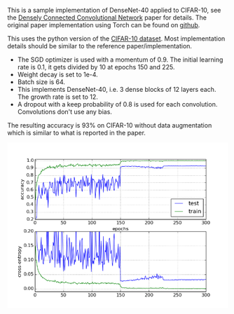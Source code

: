 This is a sample implementation of DenseNet-40 applied to CIFAR-10, see the [Densely Connected Convolutional Network](http://arxiv.org/abs/1608.06993) paper for details. The original paper implementation using Torch can be found on [github](https://github.com/liuzhuang13/DenseNet).


This uses the python version of the [CIFAR-10 dataset](https://www.cs.toronto.edu/~kriz/cifar.html). Most implementation details should be similar to the reference paper/implementation.

* The SGD optimizer is used with a momentum of 0.9. The initial learning rate is 0.1, it gets divided by 10 at epochs 150 and 225.
* Weight decay is set to 1e-4.
* Batch size is 64.
* This implements DenseNet-40, i.e. 3 dense blocks of 12 layers each. The growth rate is set to 12.
* A dropout with a keep probability of 0.8 is used for each convolution. Convolutions don't use any bias.

The resulting accuracy is 93% on CIFAR-10 without data augmentation which is similar to what is reported in the paper.

![Results](./results.png)
